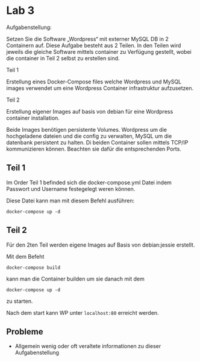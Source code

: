 # Lab 3

Aufgabenstellung:

Setzen Sie die Software „Wordpress“ mit externer MySQL DB in 2 Containern auf. Diese Aufgabe besteht aus 2 Teilen. In den Teilen wird jeweils die gleiche Software mittels container zu Verfügung gestellt, wobei die container in Teil 2 selbst zu erstellen sind.

Teil 1

Erstellung eines Docker-Compose files welche Wordpress und MySQL images verwendet um eine Wordpress Container infrastruktur aufzusetzen.

Teil 2

Erstellung eigener Images auf basis von debian für eine Wordpress container installation. 

Beide Images benötigen persistente Volumes. Wordpress um die hochgeladene dateien und die config zu verwalten, MySQL um die datenbank persistent zu halten.  Di beiden Container sollen mittels TCP/IP kommunizieren können. Beachten sie dafür die entsprechenden Ports.

## Teil 1

Im Order Teil 1 befinded sich die docker-compose.yml Datei indem Passwort und Username festegelegt weren können.

Diese Datei kann man mit diesem Befehl ausführen:
```
docker-compose up -d
```

## Teil 2

Für den 2ten Teil werden eigene Images auf Basis von debian:jessie erstellt.

Mit dem Befeht 

```
docker-compose build 
```

kann man die Container builden um sie danach mit dem 

```
docker-compose up -d
```

zu starten.

Nach dem start kann WP unter `localhost:80` erreicht werden.

## Probleme

* Allgemein wenig oder oft veraltete informationen zu dieser Aufgabenstellung